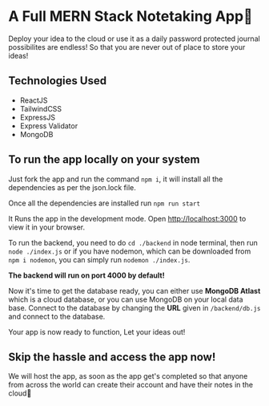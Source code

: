 # A Full MERN Stack Notetaking App💜

Deploy your idea to the cloud or use it as a daily password protected journal possibilites are endless!
So that you are never out of place to store your ideas!

## Technologies Used

* ReactJS
* TailwindCSS
* ExpressJS
* Express Validator
* MongoDB

## To run the app locally on your system

Just fork the app and run the command `npm i`, it will install all the dependencies as per the json.lock file.

Once all the dependencies are installed run `npm run start`

It Runs the app in the development mode.
Open [http://localhost:3000](http://localhost:3000) to view it in your browser.

To run the backend, you need to do `cd ./backend` in node terminal, then run `node ./index.js` or if you have nodemon, which can be downloaded from `npm i nodemon`, you can simply run `nodemon ./index.js`.

**The backend will run on port 4000 by default!**

Now it's time to get the database ready, you can either use **MongoDB Atlast** which is a cloud database, or you can use MongoDB on your local data base. Connect to the database by changing the **URL** given in `/backend/db.js` and connect to the database.

Your app is now ready to function, Let your ideas out!

## Skip the hassle and access the app now!

We will host the app, as soon as the app get's completed so that anyone from across the world can create their account and have their notes in the cloud💜
